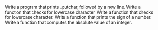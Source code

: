 Write a program that prints _putchar, followed by a new line.
Write a function that checks for lowercase character.
Write a function that checks for lowercase character.
Write a function that prints the sign of a number.
Write a function that computes the absolute value of an integer.

